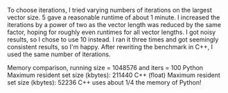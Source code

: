 To choose iterations, I tried varying numbers of iterations on the largest vector size. 5 gave a reasonable runtime of about 1 minute. I increased the iterations by a power of two as the vector length was reduced by the same factor, hoping for roughly even runtimes for all vector lengths. I got noisy results, so I chose to use 10 instead. I ran it three times and got seemingly consistent results, so I'm happy. After rewriting the benchmark in C++, I used the same number of iterations.

Memory comparison, running size = 1048576 and iters = 100
Python        Maximum resident set size (kbytes): 211440
C++ (float)   Maximum resident set size (kbytes):  52236
C++ uses about 1/4 the memory of Python!
